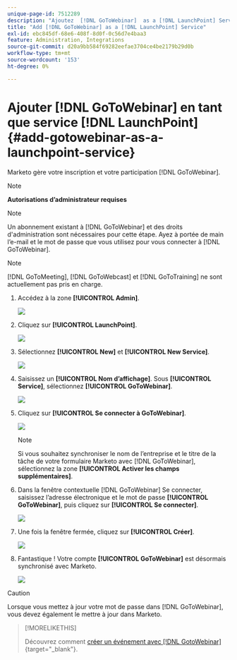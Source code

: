 ```yaml
---
unique-page-id: 7512289
description: "Ajoutez  [!DNL GoToWebinar]  as a [!DNL LaunchPoint] Service - Documents Marketo - Documentation du produit"
title: "Add [!DNL GoToWebinar] as a [!DNL LaunchPoint] Service"
exl-id: ebc845df-68e6-408f-8d0f-0c56d7e4baa3
feature: Administration, Integrations
source-git-commit: d20a9bb584f69282eefae3704ce4be2179b29d0b
workflow-type: tm+mt
source-wordcount: '153'
ht-degree: 0%

---
```


# Ajouter [!DNL GoToWebinar] en tant que service [!DNL LaunchPoint] {#add-gotowebinar-as-a-launchpoint-service}

Marketo gère votre inscription et votre participation [!DNL GoToWebinar].

>[!NOTE]
>
>**Autorisations d’administrateur requises**

>[!NOTE]
>
>Un abonnement existant à [!DNL GoToWebinar] et des droits d&#39;administration sont nécessaires pour cette étape. Ayez à portée de main l’e-mail et le mot de passe que vous utilisez pour vous connecter à [!DNL GoToWebinar].

>[!NOTE]
>
>[!DNL GoToMeeting], [!DNL GoToWebcast] et [!DNL GoToTraining] ne sont actuellement pas pris en charge.

1. Accédez à la zone **[!UICONTROL Admin]**.

   ![](assets/add-gotowebinar-as-a-launchpoint-service-1.png)

1. Cliquez sur **[!UICONTROL LaunchPoint]**.

   ![](assets/add-gotowebinar-as-a-launchpoint-service-2.png)

1. Sélectionnez **[!UICONTROL New]** et **[!UICONTROL New Service]**.

   ![](assets/add-gotowebinar-as-a-launchpoint-service-3.png)

1. Saisissez un **[!UICONTROL Nom d’affichage]**. Sous **[!UICONTROL Service]**, sélectionnez **[!UICONTROL GoToWebinar]**.

   ![](assets/add-gotowebinar-as-a-launchpoint-service-4.png)

1. Cliquez sur **[!UICONTROL Se connecter à GoToWebinar]**.

   ![](assets/add-gotowebinar-as-a-launchpoint-service-5.png)

   >[!NOTE]
   >
   >Si vous souhaitez synchroniser le nom de l’entreprise et le titre de la tâche de votre formulaire Marketo avec [!DNL GoToWebinar], sélectionnez la zone **[!UICONTROL Activer les champs supplémentaires]**.

1. Dans la fenêtre contextuelle [!DNL GoToWebinar] Se connecter, saisissez l’adresse électronique et le mot de passe **[!UICONTROL GoToWebinar]**, puis cliquez sur **[!UICONTROL Se connecter]**.

   ![](assets/add-gotowebinar-as-a-launchpoint-service-6.png)

1. Une fois la fenêtre fermée, cliquez sur **[!UICONTROL Créer]**.

   ![](assets/add-gotowebinar-as-a-launchpoint-service-7.png)

1. Fantastique ! Votre compte **[!UICONTROL GoToWebinar]** est désormais synchronisé avec Marketo.

   ![](assets/add-gotowebinar-as-a-launchpoint-service-8.png)

>[!CAUTION]
>
>Lorsque vous mettez à jour votre mot de passe dans [!DNL GoToWebinar], vous devez également le mettre à jour dans Marketo.

>[!MORELIKETHIS]
>
>Découvrez comment [créer un événement avec [!DNL GotoWebinar]](/help/marketo/product-docs/demand-generation/events/create-an-event/create-an-event-with-gotowebinar.md){target="_blank"}.
